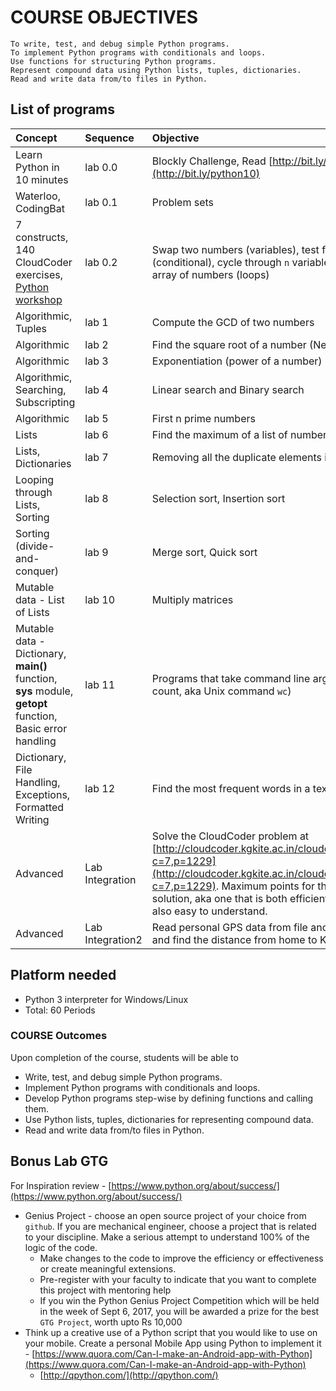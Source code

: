 # COURSE OBJECTIVES

```
To write, test, and debug simple Python programs.
To implement Python programs with conditionals and loops.
Use functions for structuring Python programs.
Represent compound data using Python lists, tuples, dictionaries.
Read and write data from/to files in Python.
```

## List of programs

| Concept | Sequence | Objective |
| :--- | :--- | :--- |
| Learn Python in 10 minutes | lab 0.0 | Blockly Challenge, Read [http://bit.ly/python10](http://bit.ly/python10) |
| Waterloo, CodingBat | lab 0.1 | Problem sets |
| 7 constructs, 140 CloudCoder exercises, [Python workshop](https://github.com/kgisl/pythonFDP/blob/master/manual/pc0.md) | lab 0.2 | Swap two numbers \(variables\), test for Leap Year \(conditional\), cycle through `n` variables, and sum of array of numbers \(loops\) |
| Algorithmic, Tuples | lab 1 | Compute the GCD of two numbers |
| Algorithmic | lab 2 | Find the square root of a number \(Newton’s method\) |
| Algorithmic | lab 3 | Exponentiation \(power of a number\) |
| Algorithmic, Searching, Subscripting | lab 4 | Linear search and Binary search |
| Algorithmic | lab 5 | First n prime numbers |
| Lists | lab 6 | Find the maximum of a list of numbers |
| Lists, Dictionaries | lab 7 | Removing  all the duplicate elements in a list |
| Looping through Lists, Sorting | lab 8 | Selection sort, Insertion sort |
| Sorting \(divide-and-conquer\) | lab 9 | Merge sort, Quick sort |
| Mutable data - List of Lists | lab 10 | Multiply matrices |
| Mutable data - Dictionary, **main\(\)** function, **sys** module, **getopt** function, Basic error handling | lab 11 | Programs that take command line arguments \(word count, aka Unix command `wc`\) |
| Dictionary, File Handling, Exceptions, Formatted Writing | lab 12 | Find the most frequent words in a text read from a file |
| Advanced | Lab Integration | Solve the CloudCoder problem at  [http://cloudcoder.kgkite.ac.in/cloudcoder/\#exercise?c=7,p=1229](http://cloudcoder.kgkite.ac.in/cloudcoder/#exercise?c=7,p=1229). Maximum points for the most elegant solution, aka one that is both efficient and one that is also easy to understand. |
| Advanced | Lab Integration2 | Read personal GPS data from file and plot on a map and find the distance from home to KITE |

## Platform needed

* Python 3 interpreter for Windows/Linux
* Total: 60 Periods 

### COURSE Outcomes

Upon completion of the course, students will be able to

* Write, test, and debug simple Python programs.
* Implement Python programs with conditionals and loops.
* Develop Python programs step-wise by defining functions and calling them.
* Use Python lists, tuples, dictionaries for representing compound data.
* Read and write data from/to files in Python.

## Bonus Lab GTG

For Inspiration review - [https://www.python.org/about/success/](https://www.python.org/about/success/)

* Genius Project - choose an open source project of your choice from `github`. If you are mechanical engineer, choose a project that is related to your discipline. Make a serious attempt to understand 100%  of the logic of the code. 
  * Make changes to the code to improve the efficiency or effectiveness or create meaningful extensions. 
  * Pre-register with your faculty to indicate that you want to complete this project with mentoring help 
  * If you win the Python Genius Project Competition which will be held in the week of Sept 6, 2017, you will be awarded a prize for the best `GTG Project`,  worth upto Rs 10,000 
* Think up a creative use of a Python script that you would like to use on your mobile. Create a personal Mobile App using Python to implement it - [https://www.quora.com/Can-I-make-an-Android-app-with-Python](https://www.quora.com/Can-I-make-an-Android-app-with-Python) 
  * [http://qpython.com/](http://qpython.com/)  



